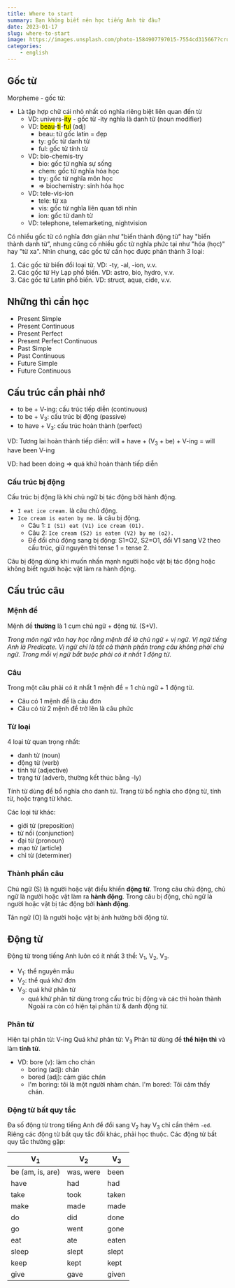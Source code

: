 ```yaml
---
title: Where to start
summary: Bạn không biết nên học tiếng Anh từ đâu?
date: 2023-01-17
slug: where-to-start
image: https://images.unsplash.com/photo-1584907797015-7554cd315667?crop=entropy&cs=tinysrgb&fit=max&fm=jpg&ixid=MnwxMTc3M3wwfDF8c2VhcmNofDF8fGJlZ2lufGVufDB8fHx8MTY3Mzk5Mzc0Mw&ixlib=rb-4.0.3&q=80&w=2000
categories:
    - english
---
```


## Gốc từ

Morpheme - gốc từ:

- Là tập hợp chữ cái nhỏ nhất có nghĩa riêng biệt liên quan đến từ
	- VD: univers-<mark>ity</mark> - gốc từ -ity nghĩa là danh từ (noun modifier)
	- VD: <mark>beau</mark>-<mark>ti</mark>-<mark>ful</mark> (adj)
		- beau: từ gốc latin = đẹp
		- ty: gốc từ danh từ
		- ful: gốc từ tính từ
	- VD: bio-chemis-try
		- bio: gốc từ nghĩa sự sống
		- chem: gốc từ nghĩa hóa học
		- try: gốc từ nghĩa môn học
		- => biochemistry: sinh hóa học
	- VD: tele-vis-ion
		- tele: từ xa
		- vis: gốc từ nghĩa liên quan tới nhìn
		- ion: gốc từ danh từ
	- VD: telephone, telemarketing, nightvision

Có nhiều gốc từ có nghĩa đơn giản như "biến thành động từ" hay "biến thành danh từ", nhưng cũng có nhiều gốc từ nghĩa phức tại như "hóa (học)" hay "từ xa". Nhìn chung, các gốc từ cần học được phân thành 3 loại:
1. Các gốc từ biến đổi loại từ. VD: -ty, -al, -ion, v.v.
2. Các gốc từ Hy Lạp phổ biến. VD: astro, bio, hydro, v.v.
3. Các gốc từ Latin phổ biến. VD: struct, aqua, cide, v.v.

## Những thì cần học

- Present Simple
- Present Continuous
- Present Perfect
- Present Perfect Continuous
- Past Simple
- Past Continuous
- Future Simple
- Future Continuous

## Cấu trúc cần phải nhớ

- to be + V-ing: cấu trúc tiếp diễn (continuous)
- to be + V<sub>3</sub>: cấu trúc bị động (passive)
- to have + V<sub>3</sub>: cấu trúc hoàn thành (perfect)

VD: Tương lai hoàn thành tiếp diễn: will + have + (V<sub>3</sub> + be) + V-ing = will have been V-ing

VD: had been doing => quá khứ hoàn thành tiếp diễn

### Cấu trúc bị động

Cấu trúc bị động là khi chủ ngữ bị tác động bởi hành động.

- `I eat ice cream.` là câu chủ động.
- `Ice cream is eaten by me.` là câu bị động.
	- Câu 1: `I (S1) eat (V1) ice cream (O1).`
	- Câu 2: `Ice cream (S2) is eaten (V2) by me (o2).`
	- Để đổi chủ động sang bị động: S1=O2, S2=O1, đổi V1 sang V2 theo cấu trúc, giữ nguyên thì tense 1 = tense 2.

Câu bị động dùng khi muốn nhấn mạnh người hoặc vật bị tác động hoặc không biết người hoặc vật làm ra hành động.

## Cấu trúc câu

### Mệnh đề

Mệnh đề **thường** là 1 cụm chủ ngữ + động từ. (S+V).

*Trong môn ngữ văn hay học rằng mệnh đề là chủ ngữ + vị ngữ. Vị ngữ tiếng Anh là Predicate. Vị ngữ chỉ là tất cả thành phần trong câu không phải chủ ngữ. Trong mỗi vị ngữ bắt buộc phải có ít nhất 1 động từ.*

### Câu

Trong một câu phải có ít nhất 1 mệnh đề = 1 chủ ngữ + 1 động từ.
- Câu có 1 mệnh đề là câu đơn
- Câu có từ 2 mệnh đề trở lên là câu phức

### Từ loại

4 loại từ quan trọng nhất:
- danh từ (noun)
- động từ (verb)
- tính từ (adjective)
- trạng từ (adverb, thường kết thúc bằng -ly)

Tính từ dùng để bổ nghĩa cho danh từ. Trạng từ bổ nghĩa cho động từ, tính từ, hoặc trạng từ khác.

Các loại từ khác:
- giới từ (preposition)
- từ nối (conjunction)
- đại từ (pronoun)
- mạo từ (article)
- chỉ từ (determiner)

### Thành phần câu

Chủ ngữ (S) là người hoặc vật điều khiển **động từ**. Trong câu chủ động, chủ ngữ là người hoặc vật làm ra **hành động**. Trong câu bị động, chủ ngữ là người hoặc vật bị tác động bởi **hành động**.

Tân ngữ (O) là người hoặc vật bị ảnh hưởng bởi động từ.

## Động từ

Động từ trong tiếng Anh luôn có ít nhất 3 thể: V<sub>1</sub>, V<sub>2</sub>, V<sub>3</sub>.
- V<sub>1</sub>: thể nguyên mẫu
- V<sub>2</sub>: thể quá khứ đơn
- V<sub>3</sub>: quá khứ phân từ
	- quá khứ phân từ dùng trong cấu trúc bị động và các thì hoàn thành
Ngoài ra còn có hiện tại phân từ & danh động từ.

### Phân từ

Hiện tại phân từ: V-ing
Quá khứ phân từ: V<sub>3</sub>
Phân từ dùng để **thể hiện thì** và làm **tính từ**.
- VD: bore (v): làm cho chán
	- boring (adj): chán
	- bored (adj): cảm giác chán
	- I'm boring: tôi là một người nhàm chán. I'm bored: Tôi cảm thấy chán.

### Động từ bất quy tắc

Đa số động từ trong tiếng Anh để đổi sang V<sub>2</sub> hay V<sub>3</sub> chỉ cần thêm `-ed`.
Riêng các động từ bất quy tắc đổi khác, phải học thuộc.
Các động từ bất quy tắc thường gặp:

| V<sub>1</sub>    | V<sub>2</sub> | V<sub>3</sub>    |
| ---------------- | ------------- | ----- |
| be (am, is, are) | was, were     | been  |
| have             | had           | had   |
| take             | took          | taken |
| make             | made          | made  |
| do               | did           | done  |
| go               | went          | gone  |
| eat              | ate           | eaten |
| sleep            | slept         | slept |
| keep             | kept          | kept  |
| give             | gave          | given |




